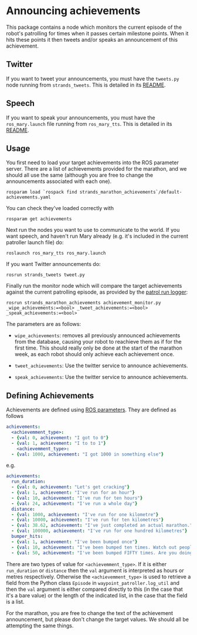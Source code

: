 # Announcing achievements

This package contains a node which monitors the current episode of the robot's patrolling for times when it passes certain milestone points. When it hits these points it then tweets and/or speaks an announcement of this achievement.

## Twitter

If you want to tweet your announcements, you must have the `tweets.py` node running from `strands_tweets`. This is detailed in its [README](https://github.com/strands-project/strands_utils/blob/master/strands_tweets/README.md).

## Speech

If you want to speak your announcements, you must have the `ros_mary.launch` file running from `ros_mary_tts`. This is detailed in its [README](https://github.com/strands-project/strands_hri/blob/master/ros_mary_tts/README.md).

## Usage

You first need to load your target achievements into the ROS parameter server. There are a list of achievements provided for the marathon, and we should all use the same (although you are free to change the announcements associated with each one).
```
rosparam load `rospack find strands_marathon_achievements`/default-achievements.yaml
```
You can check they've loaded correctly with
```
rosparam get achievements
```

Next run the nodes you want to use to communicate to the world. If you want speech, and haven't run Mary already (e.g. it's included in the current patroller launch file) do:
```
roslaunch ros_mary_tts ros_mary.launch
```
If you want Twitter announcements do:
```
rosrun strands_tweets tweet.py
```
Finally run the monitor node which will compare the target achievements against the current patrolling episode, as provided by the [patrol run logger](https://github.com/strands-project/autonomous_patrolling/wiki/Patrol-Run-Logs):
```
rosrun strands_marathon_achievements achievement_monitor.py  _wipe_achievements:=<bool> _tweet_achievements:=<bool> _speak_achievements:=<bool>
```
The parameters are as follows:

 - `wipe_achievements`: removes all previously announced achievements from the database, causing your robot to reachieve them as if for the first time. This should really only be done at the start of the marathon week, as each robot should only achieve each achievement once.

- `tweet_achievements`: Use the twitter service to announce achievements.

- `speak_achievements`: Use the twitter service to announce achievements.


## Defining Achievements

Achievements are defined using [ROS parameters](http://wiki.ros.org/Parameter%20Server). They are defined as follows
```yaml
achievements:
  <achievemment_type>: 
  - {val: 0, achievement: "I got to 0"}
  - {val: 1, achievement: "I to to 1"}
    <achievemment_type>: 
  - {val: 1000, achievement: "I got 1000 in something else"}
```
e.g.
```yaml
achievements:
  run_duration: 
  - {val: 0, achievement: "Let's get cracking"}
  - {val: 1, achievement: "I've run for an hour"}
  - {val: 10, achievement: "I've run for ten hours"}
  - {val: 24, achievement: "I've run a whole day"}
  distance:
  - {val: 1000, achievement: "I've run for one kilometre"}
  - {val: 10000, achievement: "I've run for ten kilometres"}
  - {val: 38.62, achievement: "I've just completed an actual marathon."}
  - {val: 100000, achievement: "I've run for one hundred kilometres"}
  bumper_hits:
  - {val: 1, achievement: "I've been bumped once"}
  - {val: 10, achievement: "I've been bumped ten times. Watch out people"}
  - {val: 50, achievement: "I've been bumped FIFTY times. Are you doing this on purpose"}
```
There are two types of value for `<achievemment_type>`. If it is either `run_duration` or `distance` then the `val` argument is interpreted as hours or metres respectively. Otherwise the `<achievemment_type>` is used to retrieve a field from the Python class `Episode` in `waypoint_patroller.log_util` and then the `val` argument is either compared directly to this (in the case that it's a bare value) or the length of the indicated list, in the case that the field is a list.

For the marathon, you are free to change the text of the achievement announcement, but please don't change the target values. We should all be attempting the same things.

